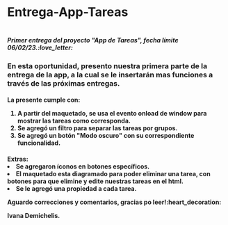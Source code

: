 <h1> Entrega-App-Tareas<h1>

<h5> Primer entrega del proyecto "App de Tareas", fecha límite 06/02/23.:love_letter:

<h3> En esta oportunidad, presento nuestra primera parte de la entrega de la app, a la cual se le insertarán mas funciones a través de las próximas entregas.

<h4>La presente cumple con:

1. A partir del maquetado, se usa el evento onload de window para mostrar las tareas como corresponda.
2. Se agregó un filtro para separar las tareas por grupos.
3. Se agregó un botón "Modo oscuro" con su correspondiente funcionalidad.

<h4>Extras:
<li>Se agregaron íconos en botones específicos.
<li>El maquetado esta diagramado para poder eliminar una tarea, con botones para que elimine y edite nuestras tareas en el html.
<li>Se le agregó una propiedad a cada tarea.

<p> Aguardo correcciones y comentarios,
gracias po leer!:heart_decoration:

Ivana Demichelis.
